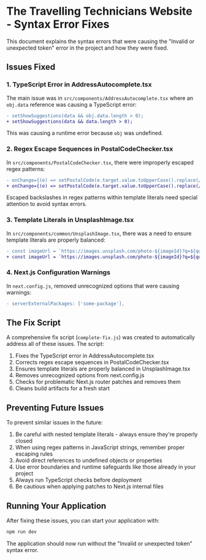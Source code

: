 # The Travelling Technicians Website - Syntax Error Fixes

This document explains the syntax errors that were causing the "Invalid or unexpected token" error in the project and how they were fixed.

## Issues Fixed

### 1. TypeScript Error in AddressAutocomplete.tsx

The main issue was in `src/components/AddressAutocomplete.tsx` where an `obj.data` reference was causing a TypeScript error:

```diff
- setShowSuggestions(data && obj.data.length > 0);
+ setShowSuggestions(data && data.length > 0);
```

This was causing a runtime error because `obj` was undefined.

### 2. Regex Escape Sequences in PostalCodeChecker.tsx

In `src/components/PostalCodeChecker.tsx`, there were improperly escaped regex patterns:

```diff
- onChange={(e) => setPostalCode(e.target.value.toUpperCase().replace(/\\s+/g, ' ').trim())}
+ onChange={(e) => setPostalCode(e.target.value.toUpperCase().replace(/\s+/g, ' ').trim())}
```

Escaped backslashes in regex patterns within template literals need special attention to avoid syntax errors.

### 3. Template Literals in UnsplashImage.tsx

In `src/components/common/UnsplashImage.tsx`, there was a need to ensure template literals are properly balanced:

```diff
- const imageUrl = `https://images.unsplash.com/photo-${imageId}?q=${quality}&w=${imgWidth}${imgHeight ? `&h=${imgHeight}
+ const imageUrl = `https://images.unsplash.com/photo-${imageId}?q=${quality}&w=${imgWidth}${imgHeight ? `&h=${imgHeight}` : ''}`;
```

### 4. Next.js Configuration Warnings

In `next.config.js`, removed unrecognized options that were causing warnings:

```diff
- serverExternalPackages: ['some-package'],
```

## The Fix Script

A comprehensive fix script (`complete-fix.js`) was created to automatically address all of these issues. The script:

1. Fixes the TypeScript error in AddressAutocomplete.tsx
2. Corrects regex escape sequences in PostalCodeChecker.tsx
3. Ensures template literals are properly balanced in UnsplashImage.tsx
4. Removes unrecognized options from next.config.js
5. Checks for problematic Next.js router patches and removes them
6. Cleans build artifacts for a fresh start

## Preventing Future Issues

To prevent similar issues in the future:

1. Be careful with nested template literals - always ensure they're properly closed
2. When using regex patterns in JavaScript strings, remember proper escaping rules
3. Avoid direct references to undefined objects or properties
4. Use error boundaries and runtime safeguards like those already in your project
5. Always run TypeScript checks before deployment
6. Be cautious when applying patches to Next.js internal files

## Running Your Application

After fixing these issues, you can start your application with:

```bash
npm run dev
```

The application should now run without the "Invalid or unexpected token" syntax error. 